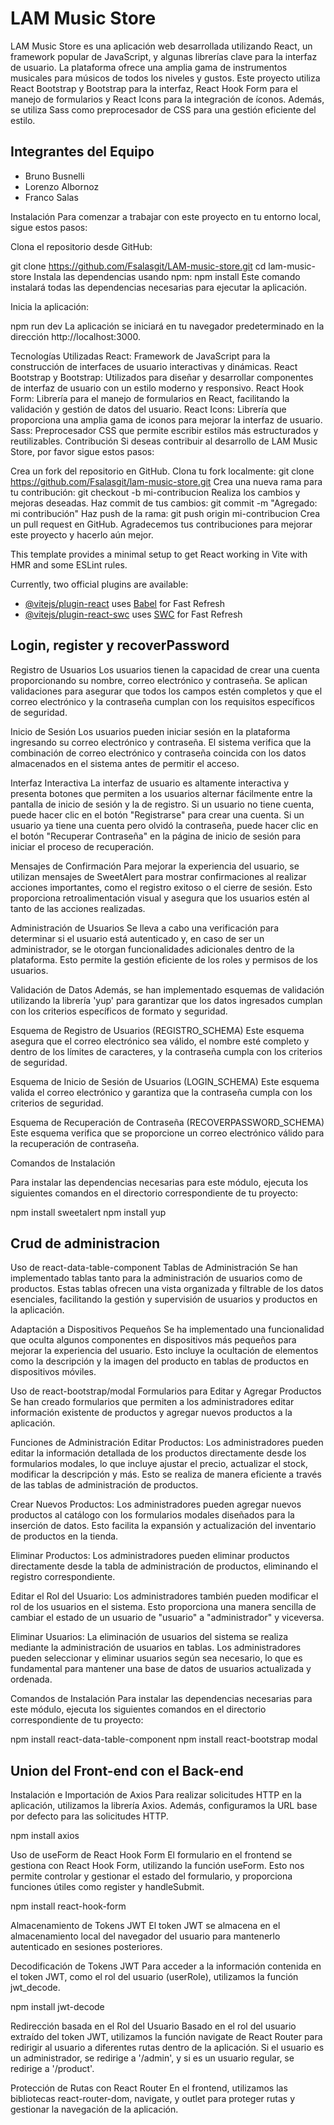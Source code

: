 # LAM Music Store

LAM Music Store es una aplicación web desarrollada utilizando React, un framework popular de JavaScript, y algunas librerías clave para la interfaz de usuario. La plataforma ofrece una amplia gama de instrumentos musicales para músicos de todos los niveles y gustos. Este proyecto utiliza React Bootstrap y Bootstrap para la interfaz, React Hook Form para el manejo de formularios y React Icons para la integración de íconos. Además, se utiliza Sass como preprocesador de CSS para una gestión eficiente del estilo.

## Integrantes del Equipo
- Bruno Busnelli
- Lorenzo Albornoz
- Franco Salas

Instalación
Para comenzar a trabajar con este proyecto en tu entorno local, sigue estos pasos:

Clona el repositorio desde GitHub:

git clone https://github.com/Fsalasgit/LAM-music-store.git
cd lam-music-store
Instala las dependencias usando npm:
npm install
Este comando instalará todas las dependencias necesarias para ejecutar la aplicación.

Inicia la aplicación:

npm run dev
La aplicación se iniciará en tu navegador predeterminado en la dirección http://localhost:3000.

Tecnologías Utilizadas
React: Framework de JavaScript para la construcción de interfaces de usuario interactivas y dinámicas.
React Bootstrap y Bootstrap: Utilizados para diseñar y desarrollar componentes de interfaz de usuario con un estilo moderno y responsivo.
React Hook Form: Librería para el manejo de formularios en React, facilitando la validación y gestión de datos del usuario.
React Icons: Librería que proporciona una amplia gama de iconos para mejorar la interfaz de usuario.
Sass: Preprocesador CSS que permite escribir estilos más estructurados y reutilizables.
Contribución
Si deseas contribuir al desarrollo de LAM Music Store, por favor sigue estos pasos:

Crea un fork del repositorio en GitHub.
Clona tu fork localmente: git clone https://github.com/Fsalasgit/lam-music-store.git
Crea una nueva rama para tu contribución: git checkout -b mi-contribucion
Realiza los cambios y mejoras deseadas.
Haz commit de tus cambios: git commit -m "Agregado: mi contribución"
Haz push de la rama: git push origin mi-contribucion
Crea un pull request en GitHub.
Agradecemos tus contribuciones para mejorar este proyecto y hacerlo aún mejor.

This template provides a minimal setup to get React working in Vite with HMR and some ESLint rules.

Currently, two official plugins are available:

- [@vitejs/plugin-react](https://github.com/vitejs/vite-plugin-react/blob/main/packages/plugin-react/README.md) uses [Babel](https://babeljs.io/) for Fast Refresh
- [@vitejs/plugin-react-swc](https://github.com/vitejs/vite-plugin-react-swc) uses [SWC](https://swc.rs/) for Fast Refresh

## Login, register y recoverPassword

Registro de Usuarios
Los usuarios tienen la capacidad de crear una cuenta proporcionando su nombre, correo electrónico y contraseña. Se aplican validaciones para asegurar que todos los campos estén completos y que el correo electrónico y la contraseña cumplan con los requisitos específicos de seguridad.

Inicio de Sesión
Los usuarios pueden iniciar sesión en la plataforma ingresando su correo electrónico y contraseña. El sistema verifica que la combinación de correo electrónico y contraseña coincida con los datos almacenados en el sistema antes de permitir el acceso.

Interfaz Interactiva
La interfaz de usuario es altamente interactiva y presenta botones que permiten a los usuarios alternar fácilmente entre la pantalla de inicio de sesión y la de registro. Si un usuario no tiene cuenta, puede hacer clic en el botón "Registrarse" para crear una cuenta. Si un usuario ya tiene una cuenta pero olvidó la contraseña, puede hacer clic en el botón "Recuperar Contraseña" en la página de inicio de sesión para iniciar el proceso de recuperación.

Mensajes de Confirmación
Para mejorar la experiencia del usuario, se utilizan mensajes de SweetAlert para mostrar confirmaciones al realizar acciones importantes, como el registro exitoso o el cierre de sesión. Esto proporciona retroalimentación visual y asegura que los usuarios estén al tanto de las acciones realizadas.

Administración de Usuarios
Se lleva a cabo una verificación para determinar si el usuario está autenticado y, en caso de ser un administrador, se le otorgan funcionalidades adicionales dentro de la plataforma. Esto permite la gestión eficiente de los roles y permisos de los usuarios.

Validación de Datos
Además, se han implementado esquemas de validación utilizando la librería 'yup' para garantizar que los datos ingresados cumplan con los criterios específicos de formato y seguridad.

Esquema de Registro de Usuarios (REGISTRO_SCHEMA)
Este esquema asegura que el correo electrónico sea válido, el nombre esté completo y dentro de los límites de caracteres, y la contraseña cumpla con los criterios de seguridad.

Esquema de Inicio de Sesión de Usuarios (LOGIN_SCHEMA)
Este esquema valida el correo electrónico y garantiza que la contraseña cumpla con los criterios de seguridad.

Esquema de Recuperación de Contraseña (RECOVERPASSWORD_SCHEMA)
Este esquema verifica que se proporcione un correo electrónico válido para la recuperación de contraseña.

Comandos de Instalación

Para instalar las dependencias necesarias para este módulo, ejecuta los siguientes comandos en el directorio correspondiente de tu proyecto:

npm install sweetalert
npm install yup

## Crud de administracion

Uso de react-data-table-component
Tablas de Administración
Se han implementado tablas tanto para la administración de usuarios como de productos. Estas tablas ofrecen una vista organizada y filtrable de los datos esenciales, facilitando la gestión y supervisión de usuarios y productos en la aplicación.

Adaptación a Dispositivos Pequeños
Se ha implementado una funcionalidad que oculta algunos componentes en dispositivos más pequeños para mejorar la experiencia del usuario. Esto incluye la ocultación de elementos como la descripción y la imagen del producto en tablas de productos en dispositivos móviles.

Uso de react-bootstrap/modal
Formularios para Editar y Agregar Productos
Se han creado formularios que permiten a los administradores editar información existente de productos y agregar nuevos productos a la aplicación.

Funciones de Administración
Editar Productos: Los administradores pueden editar la información detallada de los productos directamente desde los formularios modales, lo que incluye ajustar el precio, actualizar el stock, modificar la descripción y más. Esto se realiza de manera eficiente a través de las tablas de administración de productos.

Crear Nuevos Productos: Los administradores pueden agregar nuevos productos al catálogo con los formularios modales diseñados para la inserción de datos. Esto facilita la expansión y actualización del inventario de productos en la tienda.

Eliminar Productos: Los administradores pueden eliminar productos directamente desde la tabla de administración de productos, eliminando el registro correspondiente.

Editar el Rol del Usuario: Los administradores también pueden modificar el rol de los usuarios en el sistema. Esto proporciona una manera sencilla de cambiar el estado de un usuario de "usuario" a "administrador" y viceversa.

Eliminar Usuarios: La eliminación de usuarios del sistema se realiza mediante la administración de usuarios en tablas. Los administradores pueden seleccionar y eliminar usuarios según sea necesario, lo que es fundamental para mantener una base de datos de usuarios actualizada y ordenada.

Comandos de Instalación
Para instalar las dependencias necesarias para este módulo, ejecuta los siguientes comandos en el directorio correspondiente de tu proyecto:

npm install react-data-table-component
npm install react-bootstrap modal

## Union del Front-end con el Back-end

Instalación e Importación de Axios
Para realizar solicitudes HTTP en la aplicación, utilizamos la librería Axios. Además, configuramos la URL base por defecto para las solicitudes HTTP.

npm install axios

Uso de useForm de React Hook Form
El formulario en el frontend se gestiona con React Hook Form, utilizando la función useForm. Esto nos permite controlar y gestionar el estado del formulario, y proporciona funciones útiles como register y handleSubmit.

npm install react-hook-form

Almacenamiento de Tokens JWT
El token JWT se almacena en el almacenamiento local del navegador del usuario para mantenerlo autenticado en sesiones posteriores.

Decodificación de Tokens JWT
Para acceder a la información contenida en el token JWT, como el rol del usuario (userRole), utilizamos la función jwt_decode.

npm install jwt-decode

Redirección basada en el Rol del Usuario
Basado en el rol del usuario extraído del token JWT, utilizamos la función navigate de React Router para redirigir al usuario a diferentes rutas dentro de la aplicación. Si el usuario es un administrador, se redirige a '/admin', y si es un usuario regular, se redirige a '/product'.

Protección de Rutas con React Router
En el frontend, utilizamos las bibliotecas react-router-dom, navigate, y outlet para proteger rutas y gestionar la navegación de la aplicación.